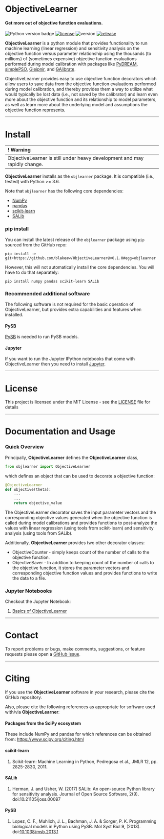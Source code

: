 # ObjectiveLearner
#### Get more out of objective function evaluations.

![Python version badge](https://img.shields.io/badge/python->=3.6-blue.svg)
[![license](https://img.shields.io/github/license/blakeaw/ObjectiveLearner.svg)](LICENSE)
![version](https://img.shields.io/badge/version-0.1.0-orange.svg)
[![release](https://img.shields.io/github/release-pre/blakeaw/ObjectiveLearner.svg)](https://github.com/blakeaw/ObjectiveLearner/releases/tag/v0.1.0)

**ObjectiveLearner** is a python module that provides functionality to run machine learning (linear regression) and sensitivity analysis on the objective function versus parameter relationship using the thousands (to millions) of (sometimes expensive) objective function evaluations performed during model calibration with packages like [PyDREAM](https://github.com/LoLab-VU/PyDREAM), [simplePSO](https://github.com/LoLab-VU/ParticleSwarmOptimization), [Gleipnir](https://github.com/LoLab-VU/Gleipnir), and [GAlibrate](https://github.com/blakeaw/GAlibrate).

ObjectiveLearner provides easy to use objective function decorators which allow users to save data from the objective function evaluations performed during model calibration, and thereby provides them a way to utilize what would typically be lost data (i.e., not saved by the calibrator) and learn even more about the objective function and its relationship to model parameters, as well as learn more about the underlying model and assumptions the objective function represents.

------

# Install

| **! Warning** |
| :--- |
|  ObjectiveLearner is still under heavy development and may rapidly change. |

**ObjectiveLearner** installs as the `objlearner` package. It is compatible (i.e., tested) with Python >= 3.6.

Note that `objlearner` has the following core dependencies:
   * [NumPy](http://www.numpy.org/)
   * [pandas](https://pandas.pydata.org/)
   * [scikit-learn](https://scikit-learn.org/stable/)
   * [SALib](https://salib.readthedocs.io/en/latest/)

### pip install
You can install the latest release of the `objlearner` package using `pip` sourced from the GitHub repo:
```
pip install -e git+https://github.com/blakeaw/ObjectiveLearner@v0.1.0#egg=objlearner
```
However, this will not automatically install the core dependencies. You will have to do that separately:
```
pip install numpy pandas scikit-learn SALib
```

### Recommended additional software

The following software is not required for the basic operation of ObjectiveLearner, but provides extra capabilities and features when installed.

#### PySB
[PySB](http://pysb.org/) is needed to run PySB models.


#### Jupyter
If you want to run the Jupyter IPython notebooks that come with ObjectiveLearner then you need to install [Jupyter](https://jupyter.org/).

------

# License

This project is licensed under the MIT License - see the [LICENSE](LICENSE) file for details

------

# Documentation and Usage

### Quick Overview
Principally, **ObjectiveLearner** defines the **ObjectiveLearner** class,
```python
from objlearner import ObjectiveLearner
```
which defines an object that can be used to decorate a objective function:
```python
@ObjectiveLearner
def objective(theta):
    ...
    ...
    return objective_value
```
The ObjectiveLearner decorator saves the input parameter vectors and the corresponding objective values generated when the objective function is called during model calibrations and provides functions to post-analyze the values with linear regression (using tools from scikit-learn) and sensitivity analysis (using tools from SALib).

Additionally, **ObjectiveLearner** provides two other decorator classes:
  * ObjectiveCounter - simply keeps count of the number of calls to the objective function.
  * ObjectiveSaver - In addition to keeping count of the number of calls to the objective function, it stores the parameter vectors and corresponding objective function values and provides functions to write the data to a file.

### Jupyter Notebooks
Checkout the Jupyter Notebook:
 1. [Basics of ObjectiveLearner](./jupyter_notebooks/Basics_of_ObjectiveLearner.ipynb)

------

# Contact

To report problems or bugs, make comments, suggestions, or feature requests please open a [GitHub Issue](https://github.com/blakeaw/ObjectiveLearner/issues).

------

# Citing

If you use the **ObjectiveLearner** software in your research, please cite the GitHub
repository.

Also, please cite the following references as appropriate for software used with/via **ObjectiveLearner**:

#### Packages from the SciPy ecosystem
These include NumPy and pandas for which references can be obtained from:
https://www.scipy.org/citing.html

#### scikit-learn
  1. Scikit-learn: Machine Learning in Python, Pedregosa et al., JMLR 12, pp. 2825-2830, 2011.

#### SALib
  1. Herman, J. and Usher, W. (2017) SALib: An open-source Python library for sensitivity analysis. Journal of Open Source Software, 2(9). doi:10.21105/joss.00097

#### PySB
  1. Lopez, C. F., Muhlich, J. L., Bachman, J. A. & Sorger, P. K. Programming biological models in Python using PySB. Mol Syst Biol 9, (2013). doi:[10.1038/msb.2013.1](dx.doi.org/10.1038/msb.2013.1)
